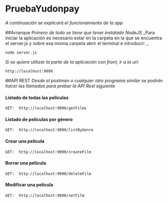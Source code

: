 # PruebaYudonpay
_A continuación se explicará el funcionamiento de la app_

##Arranque
_Primero de todo se tiene que tener instalado NodeJS_
_Para iniciar la aplicación es necesario estar en la carpeta en la que se encuentra el server.js y sobre esa misma carpeta abrir el terminal e introducir: _
```
node server.js
```
_Si se quiere utilizar la parte de la aplicación con front, ir a la url:_

```
http://localhost:9090
```

##API REST
_Desde el postman o cualquier otro programa similar se podrán hacer las llamadas para probar la API Rest siguiente_

#### Listado de todas las películas
```
GET:  http://localhost:9090/getFilms
```

#### Listado de películas por género
```
GET:  http://localhost:9090/listByGenre
```

#### Crear una película
```
GET:  http://localhost:9090/createFilm
```

#### Borrar una película
```
GET:  http://localhost:9090/deleteFilm
```

#### Modificar una película
```
GET:  http://localhost:9090/setFilm
```
